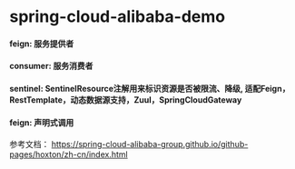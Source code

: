 # spring-cloud-alibaba-demo

#### feign: 服务提供者
#### consumer: 服务消费者
#### sentinel: SentinelResource注解用来标识资源是否被限流、降级, 适配Feign，RestTemplate，动态数据源支持，Zuul，SpringCloudGateway
#### feign: 声明式调用



参考文档： https://spring-cloud-alibaba-group.github.io/github-pages/hoxton/zh-cn/index.html
